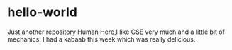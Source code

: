 # hello-world
Just another repository
Human Here,I like CSE very much and a little bit of mechanics.
I had a kabaab this week which was really delicious.
